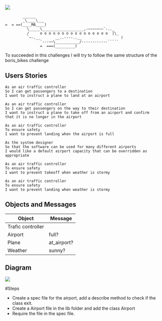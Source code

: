 ![](https://placehold.it/950x200/374c53/FFFFFF/?text=Airport+Challenge)

``````
        ______
        _\____\___
=  = ==(____MA____)
          \_____\___________________,-~~~~~~~`-.._
          /     o o o o o o o o o o o o o o o o  |\_
          `~-.__       __..----..__                  )
                `---~~\___________/------------`````
                =  ===(_________)

``````

To succeeded in this challenges I will try to follow the same structure of the boris_bikes challenge

## Users Stories

```
As an air traffic controller
So I can get passengers to a destination
I want to instruct a plane to land at an airport

As an air traffic controller
So I can get passengers on the way to their destination
I want to instruct a plane to take off from an airport and confirm that it is no longer in the airport

As an air traffic controller
To ensure safety
I want to prevent landing when the airport is full

As the system designer
So that the software can be used for many different airports
I would like a default airport capacity that can be overridden as appropriate

As an air traffic controller
To ensure safety
I want to prevent takeoff when weather is stormy

As an air traffic controller
To ensure safety
I want to prevent landing when weather is stormy
```

## Objects and Messages

| Object            | Message     |
| ----------------- | ----------- |
| Trafic controller |             |
| Airport           | full?       |
| Plane             | at_airport? |
| Weather           | sunny?      |

## Diagram

<img src="https://github.com/xavierloos/airport_challenge/blob/master/airport-diagram.png">

#Steps

- Create a spec file for the airport, add a describe method to check if the class exit.
- Create a Airport file in the lib folder and add the class Airport
- Require the file in the spec file.
